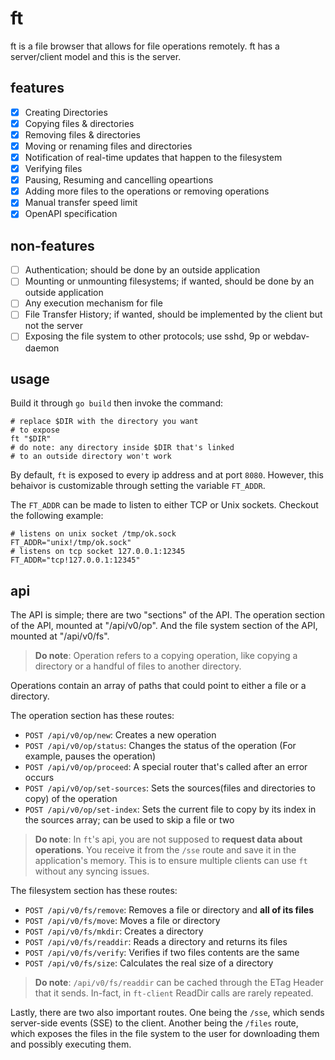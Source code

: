 # ft
ft is a file browser that allows for file operations remotely. ft has a server/client model and this is the server.

## features
- [x] Creating Directories
- [x] Copying files & directories
- [x] Removing files & directories
- [x] Moving or renaming files and directories
- [x] Notification of real-time updates that happen to the filesystem
- [x] Verifying files
- [x] Pausing, Resuming and cancelling opeartions
- [x] Adding more files to the operations or removing operations
- [x] Manual transfer speed limit
- [x] OpenAPI specification

## non-features
- [ ] Authentication; should be done by an outside application
- [ ] Mounting or unmounting filesystems; if wanted, should be done by an outside application
- [ ] Any execution mechanism for file
- [ ] File Transfer History; if wanted, should be implemented by the client but not the server
- [ ] Exposing the file system to other protocols; use sshd, 9p or webdav-daemon

## usage
Build it through `go build` then invoke the command:

``` shell
# replace $DIR with the directory you want
# to expose 
ft "$DIR"
# do note: any directory inside $DIR that's linked
# to an outside directory won't work
```

By default, `ft` is exposed to every ip address and at port `8080`. However, this behaivor is customizable through setting the variable `FT_ADDR`.

The `FT_ADDR` can be made to listen to either TCP or Unix sockets. Checkout the following example:
```
# listens on unix socket /tmp/ok.sock
FT_ADDR="unix!/tmp/ok.sock"
# listens on tcp socket 127.0.0.1:12345
FT_ADDR="tcp!127.0.0.1:12345"
```

## api
The API is simple; there are two "sections" of the API. The operation section of the API, mounted at "/api/v0/op". And the file system section of the API, mounted at "/api/v0/fs".

> **Do note**: Operation refers to a copying operation, like copying a directory or a handful of files to another directory.

Operations contain an array of paths that could point to either a file or a directory.

The operation section has these routes:
- `POST /api/v0/op/new`: Creates a new operation
- `POST /api/v0/op/status`: Changes the status of the operation (For example, pauses the operation)
- `POST /api/v0/op/proceed`: A special router that's called after an error occurs
- `POST /api/v0/op/set-sources`: Sets the sources(files and directories to copy) of the operation
- `POST /api/v0/op/set-index`: Sets the current file to copy by its index in the sources array; can be used to skip a file or two

> **Do note**: In `ft`'s api, you are not supposed to **request data about operations**. You receive it from the `/sse` route and save it in the application's memory. This is to ensure multiple clients can use `ft` without any syncing issues.

The filesystem section has these routes:
- `POST /api/v0/fs/remove`: Removes a file or directory and **all of its files**
- `POST /api/v0/fs/move`: Moves a file or directory
- `POST /api/v0/fs/mkdir`: Creates a directory
- `POST /api/v0/fs/readdir`: Reads a directory and returns its files
- `POST /api/v0/fs/verify`: Verifies if two files contents are the same
- `POST /api/v0/fs/size`: Calculates the real size of a directory

> **Do note**: `/api/v0/fs/readdir` can be cached through the ETag Header that it sends. In-fact, in `ft-client` ReadDir calls are rarely repeated.

Lastly, there are two also important routes. One being the `/sse`, which sends server-side events (SSE) to the client. Another being the `/files` route, which exposes the files in the file system to the user for downloading them and possibly executing them.
